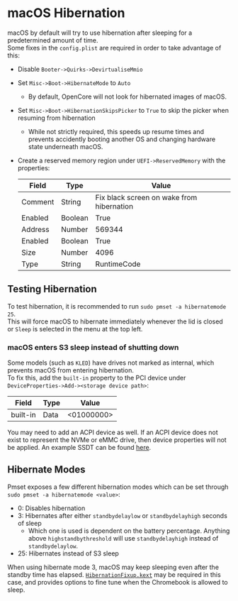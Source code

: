 # macOS Hibernation

macOS by default will try to use hibernation after sleeping for a predetermined amount of time.  
Some fixes in the `config.plist` are required in order to take advantage of this:

- Disable `Booter->Quirks->DevirtualiseMmio`
- Set `Misc->Boot->HibernateMode` to `Auto`
  - By default, OpenCore will not look for hibernated images of macOS.
- Set `Misc->Boot->HibernationSkipsPicker` to `True` to skip the picker when resuming from hibernation
  - While not strictly required, this speeds up resume times and prevents accidently booting another OS and changing hardware state underneath macOS.
- Create a reserved memory region under `UEFI->ReservedMemory` with the properties:

  | Field   | Type    | Value                                     |
  | ------- | ------- | ----------------------------------------- |
  | Comment | String  | Fix black screen on wake from hibernation |
  | Enabled | Boolean | True                                      |
  | Address | Number  | 569344                                    |
  | Enabled | Boolean | True                                      |
  | Size    | Number  | 4096                                      |
  | Type    | String  | RuntimeCode                               |

## Testing Hibernation

To test hibernation, it is recommended to run `sudo pmset -a hibernatemode 25`.  
This will force macOS to hibernate immediately whenever the lid is closed or `Sleep` is selected in the menu at the top left.

### macOS enters S3 sleep instead of shutting down

Some models (such as `KLED`) have drives not marked as internal, which prevents macOS from entering hibernation.  
To fix this, add the `built-in` property to the PCI device under `DeviceProperties->Add-><storage device path>`:

| Field    | Type | Value      |
| -------- | ---- | ---------- |
| built-in | Data | <01000000> |

You may need to add an ACPI device as well.
If an ACPI device does not exist to represent the NVMe or eMMC drive, then device properties will not be applied.
An example SSDT can be found [here](https://github.com/1Revenger1/Acer-Spin-713-Hackintosh/blob/main/src/ACPI/SSDT-Devices.dsl).

## Hibernate Modes

Pmset exposes a few different hibernation modes which can be set through `sudo pmset -a hibernatemode <value>`:

- 0: Disables hibernation
- 3: Hibernates after either `standbydelaylow` or `standbydelayhigh` seconds of sleep
  - Which one is used is dependent on the battery percentage. Anything above `highstandbythreshold` will use `standbydelayhigh` instead of `standbydelaylow`.
- 25: Hibernates instead of S3 sleep

When using hibernate mode 3, macOS may keep sleeping even after the standby time has elapsed.
[`HibernationFixup.kext`](https://github.com/acidanthera/HibernationFixup) may be required in this case, and provides options to fine tune when the Chromebook is allowed to sleep.
